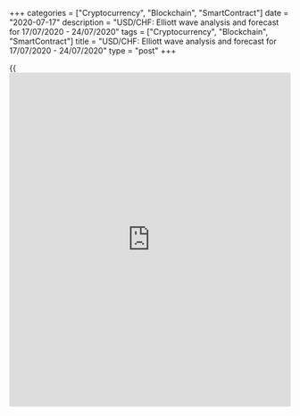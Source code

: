 +++
categories = ["Cryptocurrency", "Blockchain", "SmartContract"]
date = "2020-07-17"
description = "USD/CHF: Elliott wave analysis and forecast for 17/07/2020 - 24/07/2020"
tags = ["Cryptocurrency", "Blockchain", "SmartContract"]
title = "USD/CHF: Elliott wave analysis and forecast for 17/07/2020 - 24/07/2020"
type = "post"
+++

{{<iframe id="large-banner" src="https://www.bounty.group/#slide=13.0" width="100%" height="600" scrolling="no" style="border: 0px solid rgb(216, 221, 230); border-radius: 3px;">}}

July 17, 2020

July 17, 2020

USD/CHF: Elliott wave analysis and forecast for 17/07/2020 –
24/07/2020Alex Geuta

## [USD/CHF][1] corrects and remains likely to fall. Estimated pivot
point is at a level of 0.9529.

 **Main scenario:** consider short positions from corrections below the
level of 0.9529 with a target of 0.9170 – 0.9050 once the correction is
completed.

 **Alternative scenario:** breakout and consolidation above the level of
0.9529 will allow the pair to continue rising to the levels of 0.9630 –
0.9799.

 **Analysis:** Supposedly, the descending third wave of larger degree
(3) continues developing on the [daily](https://www.fintecher.org/2020/03/03/forex-trading-daily-strategy/) time frame, with wave 1 of (3)
forming inside. On the H4 time frame, wave v of 1 is forming, with wave
(iii) of v formed inside. Apparently, a local correction is forming as
wave (iv) of v on the H1 time frame.  If this assumption is correct, the
pair will continue to fall to the levels of 0.9170 – 0.9050 once the
correction’s over. The level of 0.9529 is critical in this scenario. Its
breakout will allow the pair to continue rising to the levels of 0.9630
– 0.9799.

![LiteForex: USD/CHF: Elliott wave analysis and forecast for 17/07/2020
– 24/07/2020][2]

* * *

![LiteForex: USD/CHF: Elliott wave analysis and forecast for 17/07/2020
– 24/07/2020][3]

* * *

![LiteForex: USD/CHF: Elliott wave analysis and forecast for 17/07/2020
– 24/07/2020][4]

* * *

P.S. Did you like my article? Share it in social networks: it will be
the best “thank you" :)

Ask me questions and comment below. I’ll be glad to answer your
questions and give necessary explanations.

 **Useful links:**

  * I recommend trying to trade with a reliable broker [here][5]. The system allows you to trade by yourself or copy successful traders from all across the globe.
  * Use my promo-code BLOG for getting deposit bonus 50% on LiteForex platform. Just enter this code in the appropriate field while [depositing][6] your trading account.
  * Telegram channel with high-quality analytics, Forex reviews, training articles, and other useful things for traders <t.me/liteforex>

## Price chart of USDCHF in real time mode

![USD/CHF: Elliott wave analysis and forecast for 17/07/2020 –
24/07/2020][7]

The content of this article reflects the author’s opinion and does not
necessarily reflect the official position of LiteForex. The material
published on this page is provided for informational purposes only and
should not be considered as the provision of investment advice for the
purposes of Directive 2004/39/EC.

Rate this article:

{{value}}

( {{count}} {{title}} )

   1. my.liteforex.com/trading/chart?symbol=USDCHF
   2. cdn.liteforex.com/cache/uploads/blog_post/wave-analisys/17.07-2020/USDCHFH1.png?w=30&s=ee244c30491034fbb7faf25402cd9ddd
   3. cdn.liteforex.com/cache/uploads/blog_post/wave-analisys/17.07-2020/USDCHFH4.png?w=30&s=073812cbec7ada5a093f9d7a0178c891
   4. cdn.liteforex.com/cache/uploads/blog_post/wave-analisys/17.07-2020/USDCHFDaily.png?w=30&s=94fdf5cfaac417c85248b0c9cb780ae3
   5. my.liteforex.com/?category=analysts-opinions&slug=usdchf-elliott-wave-analysis-and-forecast-for-17072020---24072020&openPopup=%2Fregistration%2Fpopup&utm_source=blog&utm_medium=article&utm_campaign=bonus
   6. my.liteforex.com/deposit/?category=analysts-opinions&slug=usdchf-elliott-wave-analysis-and-forecast-for-17072020---24072020&promo_code=BLOG&utm_source=blog&utm_medium=article&utm_campaign=bonus
   7. cdn.liteforex.com/cache/uploads/blog_post/wave-analisys/Previews-elliot-waves/usdchf-elliott-wave-analysis-liteforex-blog-preview.jpeg?q=75&w=1000&s=cc70cf215fc3584e8c76bfe0083632c4